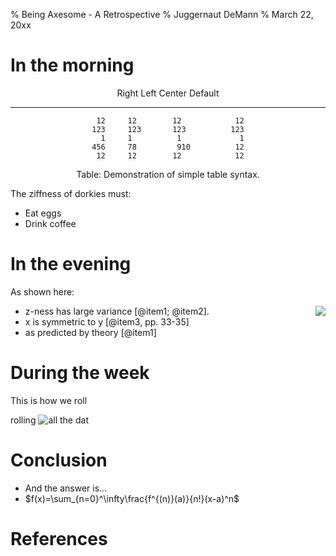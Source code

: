 % Being Axesome - A Retrospective
% Juggernaut DeMann
% March 22, 20xx

# In the morning


<center>

  Right     Left     Center     Default
-------     ------ ----------   -------
     12     12        12            12
    123     123       123          123
      1     1          1             1
    456     78         910          12
	 12     12        12            12
	
Table:  Demonstration of simple table syntax.

</center>

The ziffness of dorkies must:

- Eat eggs
- Drink coffee

# In the evening

As shown here:

<img align=right src="../img/plot/plot1.png">

- z-ness has large variance [@item1; @item2].
- x is symmetric to y  [@item3, pp. 33-35]
- as predicted by theory [@item1]


# During the week

This is how we roll

rolling ![all the dat](../img/dot/dot1.png)

# Conclusion

- And the answer is...
- $f(x)=\sum_{n=0}^\infty\frac{f^{(n)}(a)}{n!}(x-a)^n$

# References
